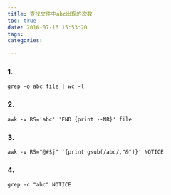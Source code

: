 ```yaml
---
title: 查找文件中abc出现的次数
toc: true
date: 2016-07-16 15:53:20
tags:
categories:

---
```


### 1.

	grep -o abc file | wc -l

### 2.
	awk -v RS='abc' 'END {print --NR}' file

### 3.
	awk -v RS="@#$j" '{print gsub(/abc/,"&")}' NOTICE

### 4.
	grep -c "abc" NOTICE
